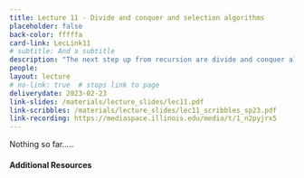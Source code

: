 ```yaml
---
title: Lecture 11 - Divide and conquer and selection algorithms
placeholder: false
back-color: fffffa
card-link: LecLink11
# subtitle: And a subtitle
description: "The next step up from recursion are divide and conquer algorithms. Large objective is to understand linear time selection!"
people:
layout: lecture
# no-link: true  # stops link to page 
deliverydate: 2023-02-23
link-slides: /materials/lecture_slides/lec11.pdf
link-scribbles: /materials/lecture_slides/lec11_scribbles_sp23.pdf
link-recording: https://mediaspace.illinois.edu/media/t/1_n2pyjrx5
---
```


Nothing so far.....

<h4>Additional Resources</h4>








